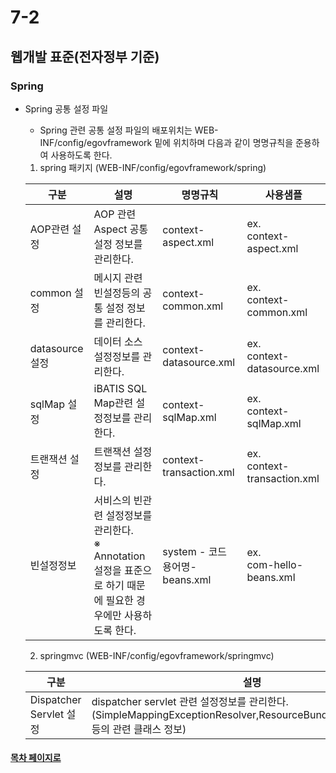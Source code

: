 # 7-2

## 웹개발 표준(전자정부 기준)

### Spring

- Spring 공통 설정 파일
  + Spring 관련 공통 설정 파일의 배포위치는  WEB-INF/config/egovframework 밑에 위치하며 다음과 같이 명명규칙을 준용하여 사용하도록 한다.
  
  
   1. spring 패키지 (WEB-INF/config/egovframework/spring)
   
    구분| 설명| 명명규칙| 사용샘플
    ---|---|---|---
    AOP관련 설정|AOP 관련 Aspect 공통 설정 정보를 관리한다.|context-aspect.xml|ex. <br> context-aspect.xml
    common 설정|메시지 관련 빈설정등의 공통 설정 정보를 관리한다.|context-common.xml|ex. <br> context-common.xml
    datasource 설정|데이터 소스 설정정보를 관리한다.|context-datasource.xml|ex. <br> context-datasource.xml
    sqlMap 설정|iBATIS SQL Map관련 설정정보를 관리한다.|context-sqlMap.xml|ex. <br> context-sqlMap.xml
    트랜잭션 설정| 트랜잭션 설정정보를 관리한다.|context-transaction.xml|ex. <br> context-transaction.xml
    빈설정정보|서비스의 빈관련 설정정보를 관리한다.<br>※ Annotation 설정을 표준으로 하기 때문에 필요한 경우에만 사용하도록 한다.|system - 코드 용어명-beans.xml| ex. <br> com-hello-beans.xml
   
   2. springmvc (WEB-INF/config/egovframework/springmvc) 
  
   구분 |설명 |명명규칙 |사용샘플
    --|--|--|--
    Dispatcher Servlet 설정|dispatcher servlet 관련 설정정보를 관리한다. <br> (SimpleMappingExceptionResolver,ResourceBundleMessageSource 등의 관련 클래스 정보)|ispatcher-servlet.xml|ex. dispatcher-servlet.xml

  
#### [목차 페이지로](./00index.md)
